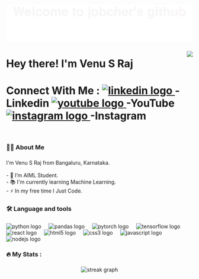###
<div align="center">
<img src="https://raw.githubusercontent.com/BEPb/BEPb/5c63fa170d1cbbb0b1974f05a3dbe6aca3f5b7f3/assets/Bottom_up.svg" width="100%" />
  
###

<img align="right" src="https://profile-counter.glitch.me/srvenu/count.svg?"  />

###

<h1 align="left">Hey there! I'm Venu S Raj</h1>

###

  <h1 align='left'>Connect With Me :
  <a href="https://www.linkedin.com/in/venu-s-raj" target="_blank">
    <img src="https://raw.githubusercontent.com/maurodesouza/profile-readme-generator/master/src/assets/icons/social/linkedin/default.svg" width="48" height="40" alt="linkedin logo"  />
  </a>-Linkedin
  <a href="https://www.youtube.com/@venu_s_raj" target="_blank">
    <img src="https://raw.githubusercontent.com/maurodesouza/profile-readme-generator/master/src/assets/icons/social/youtube/default.svg" width="48" height="40" alt="youtube logo"  />
  </a>-YouTube
  <a href="https://www.instagram.com/venu_s_raj/" target="_blank">
    <img src="https://raw.githubusercontent.com/maurodesouza/profile-readme-generator/master/src/assets/icons/social/instagram/default.svg" width="48" height="40" alt="instagram logo"  /> </a>-Instagram
    </h1>
</div>


<br clear="both">
<h3 align="left">👩‍💻  About Me</h3>

###

<p align="left">I'm Venu S Raj from Bangaluru, Karnataka.<br><br>- 🔭 I’m AIML Student.<br>- 📚 I'm currently learning Machine Learning.<br>- ⚡ In my free time I Just Code.</p>

###

<h3 align="left">🛠 Language and tools</h3>

###

<div align="left">
  <img src="https://cdn.jsdelivr.net/gh/devicons/devicon/icons/python/python-original.svg" height="40" alt="python logo"  />
  <img width="12" />
  <img src="https://cdn.jsdelivr.net/gh/devicons/devicon/icons/pandas/pandas-original.svg" height="40" alt="pandas logo"  />
  <img width="12" />
  <img src="https://cdn.jsdelivr.net/gh/devicons/devicon/icons/pytorch/pytorch-original.svg" height="40" alt="pytorch logo"  />
  <img width="12" />
  <img src="https://cdn.jsdelivr.net/gh/devicons/devicon/icons/tensorflow/tensorflow-original.svg" height="40" alt="tensorflow logo"  />
  <img width="12" />
  <img src="https://cdn.jsdelivr.net/gh/devicons/devicon/icons/react/react-original.svg" height="40" alt="react logo"  />
  <img width="12" />
  <img src="https://cdn.jsdelivr.net/gh/devicons/devicon/icons/html5/html5-original.svg" height="40" alt="html5 logo"  />
  <img width="12" />
  <img src="https://cdn.jsdelivr.net/gh/devicons/devicon/icons/css3/css3-original.svg" height="40" alt="css3 logo"  />
  <img width="12" />
  <img src="https://cdn.jsdelivr.net/gh/devicons/devicon/icons/javascript/javascript-original.svg" height="40" alt="javascript logo"  />
  <img width="12" />
  <img src="https://cdn.jsdelivr.net/gh/devicons/devicon/icons/nodejs/nodejs-original.svg" height="40" alt="nodejs logo"  />
</div>

###

<h3 align="left">🔥   My Stats :</h3>

###

<div align="center">
  <img src="https://streak-stats.demolab.com?user=srvenu&locale=en&mode=daily&theme=dark&hide_border=false&border_radius=5&order=3" height="220" alt="streak graph"  />
</div>

###
